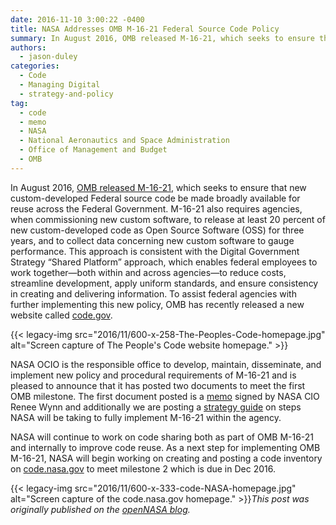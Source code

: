 ```yaml
---
date: 2016-11-10 3:00:22 -0400
title: NASA Addresses OMB M-16-21 Federal Source Code Policy
summary: In August 2016, OMB released M-16-21, which seeks to ensure that new custom-developed Federal source code be made broadly available for reuse across the Federal Government. M-16-21 also requires agencies, when commissioning new custom software, to release at least 20 percent of new custom-developed code as Open Source Software (OSS) for three years, and to
authors:
  - jason-duley
categories:
  - Code
  - Managing Digital
  - strategy-and-policy
tag:
  - code
  - memo
  - NASA
  - National Aeronautics and Space Administration
  - Office of Management and Budget
  - OMB
---
```


In August 2016, <a href="https://sourcecode.cio.gov/" target="_blank">OMB released M-16-21</a>, which seeks to ensure that new custom-developed Federal source code be made broadly available for reuse across the Federal Government. M-16-21 also requires agencies, when commissioning new custom software, to release at least 20 percent of new custom-developed code as Open Source Software (OSS) for three years, and to collect data concerning new custom software to gauge performance. This approach is consistent with the Digital Government Strategy “Shared Platform” approach, which enables federal employees to work together—both within and across agencies—to reduce costs, streamline development, apply uniform standards, and ensure consistency in creating and delivering information. To assist federal agencies with further implementing this new policy, OMB has recently released a new website called <a href="https://code.gov/#/" target="_blank">code.gov</a>.

{{< legacy-img src="2016/11/600-x-258-The-Peoples-Code-homepage.jpg" alt="Screen capture of The People's Code website homepage." >}}

NASA OCIO is the responsible office to develop, maintain, disseminate, and implement new policy and procedural requirements of M-16-21 and is pleased to announce that it has posted two documents to meet the first OMB milestone. The first document posted is a <a href="https://code.nasa.gov/NASA-M-16-21-OCIO-Memo.pdf" target="_blank">memo</a> signed by NASA CIO Renee Wynn and additionally we are posting a <a href="https://code.nasa.gov/NASA-M-16-21-Framework.pdf" target="_blank">strategy guide</a> on steps NASA will be taking to fully implement M-16-21 within the agency.

NASA will continue to work on code sharing both as part of OMB M-16-21 and internally to improve code reuse. As a next step for implementing OMB M-16-21, NASA will begin working on creating and posting a code inventory on <a href="https://code.nasa.gov/" target="_blank">code.nasa.gov</a> to meet milestone 2 which is due in Dec 2016.

{{< legacy-img src="2016/11/600-x-333-code-NASA-homepage.jpg" alt="Screen capture of the code.nasa.gov homepage." >}}_This post was originally published on the [openNASA blog](https://open.nasa.gov/blog/)._
